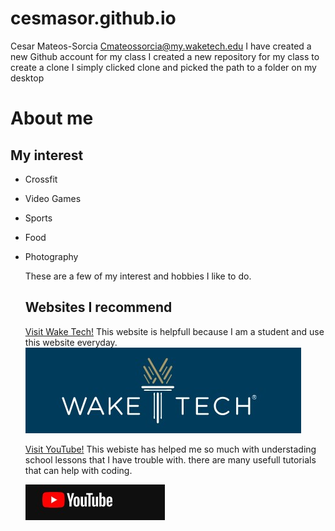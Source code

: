 # cesmasor.github.io
Cesar Mateos-Sorcia Cmateossorcia@my.waketech.edu
I have created a new Github account for my class
I created a new repository for my class 
to create a clone I simply clicked clone and picked the path to a folder on my desktop
# About me
## My interest
* Crossfit
* Video Games
* Sports
* Food
* Photography
  
  These are a few of my interest
  and hobbies I like to do.
  ## Websites I recommend
  [Visit Wake Tech!](https://www.waketech.edu/) This website is helpfull because I am a student and use this website everyday.
  ![Wake Tech logo](https://github.com/cesmasor/cesmasor.github.io/blob/0c01b9f2473acaf078ece869810167fa26822f36/wake%20tech%20logo.jpg)

  
  
  [Visit YouTube!](https://www.youtube.com/#:~:text=Share%20your%20videos%20with%20friends,%20family,%20and%20the) This webiste has helped me so much with 
  understading school lessons that I have trouble with.
  there are many usefull tutorials that can help with coding.
  
  ![YouTube logo](https://github.com/cesmasor/cesmasor.github.io/blob/2903db9d54eba4ae2b413ac8c6171345ef8b3e53/youtube%20logo.jpg)
  
